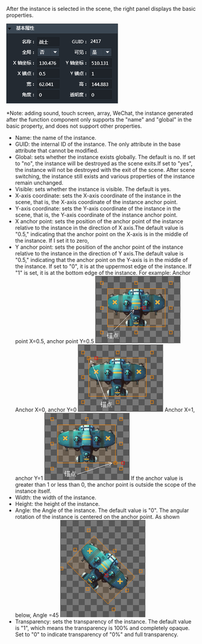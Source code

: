 After the instance is selected in the scene, the right panel displays the basic properties.

![](569359c2caf86.png)

*Note: adding sound, touch screen, array, WeChat, the instance generated after the function component only supports the "name" and "global" in the basic property, and does not support other properties.

- Name: the name of the instance.
- GUID: the internal ID of the instance. The only attribute in the base attribute that cannot be modified.
- Global: sets whether the instance exists globally. The default is no.
  If set to "no", the instance will be destroyed as the scene exits.If set to "yes", the instance will not be destroyed with the exit of the scene. After scene switching, the instance still exists and various properties of the instance remain unchanged.
- Visible: sets whether the instance is visible. The default is yes.
- X-axis coordinate: sets the X-axis coordinate of the instance in the scene, that is, the X-axis coordinate of the instance anchor point.
- Y-axis coordinate: sets the Y-axis coordinate of the instance in the scene, that is, the Y-axis coordinate of the instance anchor point.
- X anchor point: sets the position of the anchor point of the instance relative to the instance in the direction of X axis.The default value is "0.5," indicating that the anchor point on the X-axis is in the middle of the instance. If I set it to zero,
- Y anchor point: sets the position of the anchor point of the instance relative to the instance in the direction of Y axis.The default value is "0.5," indicating that the anchor point on the Y-axis is in the middle of the instance. If set to "0", it is at the uppermost edge of the instance. If "1" is set, it is at the bottom edge of the instance.
  For example:
  Anchor point X=0.5, anchor point Y=0.5
  ![](564c231154c87.png)
  Anchor X=0, anchor Y=0
  ![](564c23118115f.png)
  Anchor X=1, anchor Y=1
  ![](564c231166f7c.png)
  If the anchor value is greater than 1 or less than 0, the anchor point is outside the scope of the instance itself.
- Width: the width of the instance.
- Height: the height of the instance.
- Angle: the Angle of the instance. The default value is "0". The angular rotation of the instance is centered on the anchor point.
  As shown below, Angle =45
  ![](564c231119d27.png)
- Transparency: sets the transparency of the instance. The default value is "1", which means the transparency is 100% and completely opaque. Set to "0" to indicate transparency of "0%" and full transparency.



